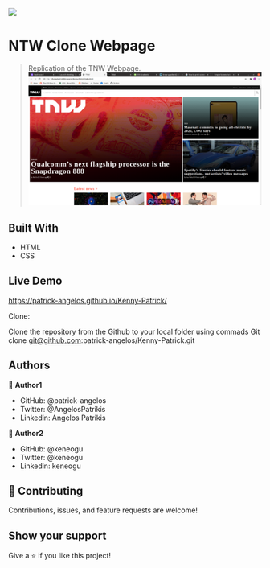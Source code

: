 ![](https://img.shields.io/badge/Microverse-blueviolet)

# NTW Clone Webpage

> Replication of the TNW Webpage.
![screenshot](./images/scrn.png)

## Built With

- HTML
- CSS


## Live Demo

https://patrick-angelos.github.io/Kenny-Patrick/


Clone:

Clone the repository from the Github to your local folder
using commads
Git clone git@github.com:patrick-angelos/Kenny-Patrick.git <your local Git Directory>



## Authors

👤 **Author1**

- GitHub:   @patrick-angelos
- Twitter:  @AngelosPatrikis
- Linkedin: Angelos Patrikis


👤 **Author2**

- GitHub: @keneogu 
- Twitter: @keneogu 
- Linkedin: keneogu 

## 🤝 Contributing

Contributions, issues, and feature requests are welcome!

## Show your support

Give a ⭐️ if you like this project!
